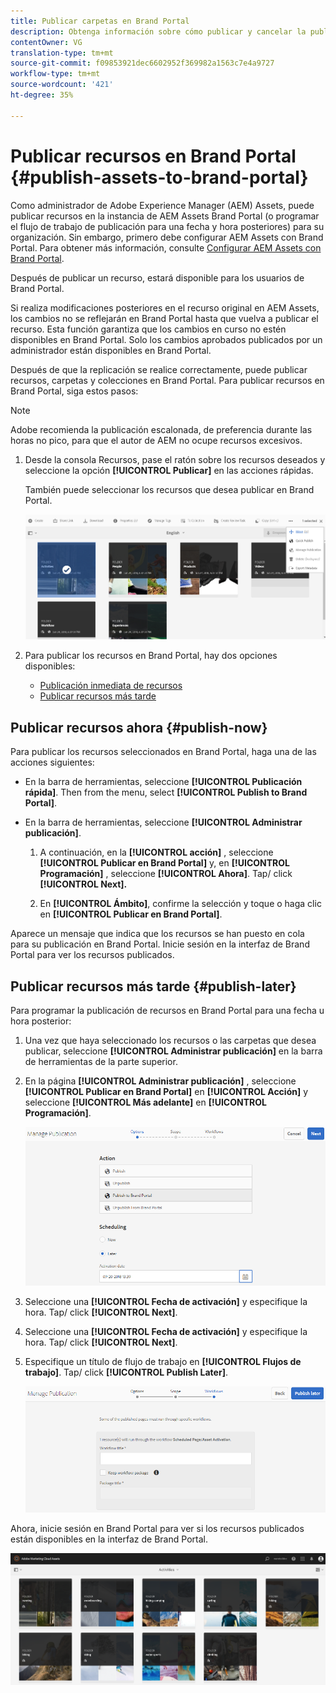 ```yaml
---
title: Publicar carpetas en Brand Portal
description: Obtenga información sobre cómo publicar y cancelar la publicación de recursos en Brand Portal.
contentOwner: VG
translation-type: tm+mt
source-git-commit: f09853921dec6602952f369982a1563c7e4a9727
workflow-type: tm+mt
source-wordcount: '421'
ht-degree: 35%

---
```



# Publicar recursos en Brand Portal {#publish-assets-to-brand-portal}

Como administrador de Adobe Experience Manager (AEM) Assets, puede publicar recursos en la instancia de AEM Assets Brand Portal (o programar el flujo de trabajo de publicación para una fecha y hora posteriores) para su organización. Sin embargo, primero debe configurar AEM Assets con Brand Portal. Para obtener más información, consulte [Configurar AEM Assets con Brand Portal](configure-aem-assets-with-brand-portal.md).

Después de publicar un recurso, estará disponible para los usuarios de Brand Portal.

Si realiza modificaciones posteriores en el recurso original en AEM Assets, los cambios no se reflejarán en Brand Portal hasta que vuelva a publicar el recurso. Esta función garantiza que los cambios en curso no estén disponibles en Brand Portal. Solo los cambios aprobados publicados por un administrador están disponibles en Brand Portal.

Después de que la replicación se realice correctamente, puede publicar recursos, carpetas y colecciones en Brand Portal. Para publicar recursos en Brand Portal, siga estos pasos:

>[!NOTE]
>
>Adobe recomienda la publicación escalonada, de preferencia durante las horas no pico, para que el autor de AEM no ocupe recursos excesivos.

1. Desde la consola Recursos, pase el ratón sobre los recursos deseados y seleccione la opción **[!UICONTROL Publicar]** en las acciones rápidas.

   También puede seleccionar los recursos que desea publicar en Brand Portal.

   ![publish2bp-2](assets/publish2bp-2.png)

2. Para publicar los recursos en Brand Portal, hay dos opciones disponibles:
   * [Publicación inmediata de recursos](#publish-now)
   * [Publicar recursos más tarde](#publish-later)

## Publicar recursos ahora {#publish-now}

Para publicar los recursos seleccionados en Brand Portal, haga una de las acciones siguientes:

* En la barra de herramientas, seleccione **[!UICONTROL Publicación rápida]**. Then from the menu, select **[!UICONTROL Publish to Brand Portal]**.

* En la barra de herramientas, seleccione **[!UICONTROL Administrar publicación]**.

   1. A continuación, en la **[!UICONTROL acción]** , seleccione **[!UICONTROL Publicar en Brand Portal]** y, en **[!UICONTROL Programación]** , seleccione **[!UICONTROL Ahora]**. Tap/ click **[!UICONTROL Next].**

   2. En **[!UICONTROL Ámbito]**, confirme la selección y toque o haga clic en **[!UICONTROL Publicar en Brand Portal]**.

Aparece un mensaje que indica que los recursos se han puesto en cola para su publicación en Brand Portal. Inicie sesión en la interfaz de Brand Portal para ver los recursos publicados.

## Publicar recursos más tarde {#publish-later}

Para programar la publicación de recursos en Brand Portal para una fecha u hora posterior:

1. Una vez que haya seleccionado los recursos o las carpetas que desea publicar, seleccione **[!UICONTROL Administrar publicación]** en la barra de herramientas de la parte superior.
2. En la página **[!UICONTROL Administrar publicación]** , seleccione **[!UICONTROL Publicar en Brand Portal]** en **[!UICONTROL Acción]** y seleccione **[!UICONTROL Más adelante]** en **[!UICONTROL Programación]**.

   ![publishlaterbp-1](assets/publishlaterbp-1.png)

3. Seleccione una **[!UICONTROL Fecha de activación]** y especifique la hora. Tap/ click **[!UICONTROL Next]**.
4. Seleccione una **[!UICONTROL Fecha de activación]** y especifique la hora. Tap/ click **[!UICONTROL Next]**.
5. Especifique un título de flujo de trabajo en **[!UICONTROL Flujos de trabajo]**. Tap/ click **[!UICONTROL Publish Later]**.

   ![publishworkflow](assets/publishworkflow.png)

Ahora, inicie sesión en Brand Portal para ver si los recursos publicados están disponibles en la interfaz de Brand Portal.

![bp_631_landing_page](assets/bp_landing_page.png)

